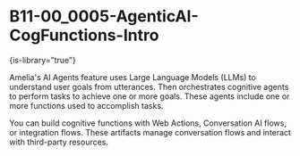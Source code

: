 # B11-00_0005-AgenticAI-CogFunctions-Intro

{is-library="true"}

<snippet id="B11-00_0005-AgenticAI-CogFunctions-Intro_snippet">

Amelia's AI Agents feature uses Large Language Models (LLMs) to understand user goals from utterances. Then orchestrates cognitive agents to perform tasks to achieve one or more goals. These agents include one or more functions used to accomplish tasks.

You can build cognitive functions with Web Actions, Conversation AI flows, or integration flows. These artifacts manage conversation flows and interact with third-party resources.

</snippet>